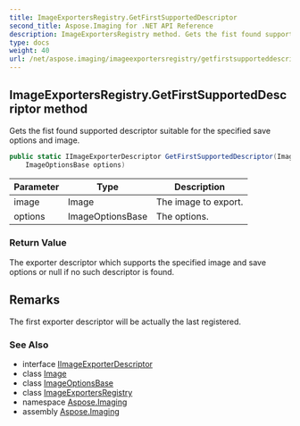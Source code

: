 ```yaml
---
title: ImageExportersRegistry.GetFirstSupportedDescriptor
second_title: Aspose.Imaging for .NET API Reference
description: ImageExportersRegistry method. Gets the fist found supported descriptor suitable for the specified save options and image
type: docs
weight: 40
url: /net/aspose.imaging/imageexportersregistry/getfirstsupporteddescriptor/
---
```

## ImageExportersRegistry.GetFirstSupportedDescriptor method

Gets the fist found supported descriptor suitable for the specified save options and image.

```csharp
public static IImageExporterDescriptor GetFirstSupportedDescriptor(Image image, 
    ImageOptionsBase options)
```

| Parameter | Type | Description |
| --- | --- | --- |
| image | Image | The image to export. |
| options | ImageOptionsBase | The options. |

### Return Value

The exporter descriptor which supports the specified image and save options or null if no such descriptor is found.

## Remarks

The first exporter descriptor will be actually the last registered.

### See Also

* interface [IImageExporterDescriptor](../../iimageexporterdescriptor/)
* class [Image](../../image/)
* class [ImageOptionsBase](../../imageoptionsbase/)
* class [ImageExportersRegistry](../)
* namespace [Aspose.Imaging](../../imageexportersregistry/)
* assembly [Aspose.Imaging](../../../)



